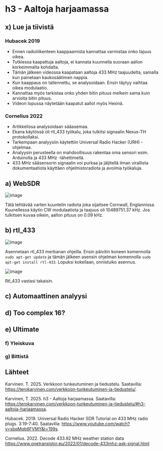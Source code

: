 # h3 - Aaltoja harjaamassa

## x) Lue ja tiivistä

### Hubacek 2019

- Ennen radioliikenteen kaappaamista kannattaa varmistaa onko tajuus oikea.
- Tutkiessa kaapattuja aaltoja, ei kannata kuunnella suoraan aallon korkeimmalta kohdalta.
- Tämän jälkeen videossa kaapataan aaltoja 433 MHz taajuudelta, samalla kun painetaan kaukosäätimen nappia.
- Kun kaappaus on tallennettu, se analysoidaan. Ensin täytyy vaihtaa oikea modulaatio.
- Kannattaa myös tarkistaa onko yhden bitin pituus melkein sama kuin arvioita bitin pituus.
- Videon lopussa näytetään kaapatut aallot myös Hexinä.

### Cornelius 2022

- Artikkelissa analysoidaan sääasemaa.
- Ekana käytössä oli rtl_433 työkalu, joka tulkitsi signaalin Nexus-TH protokollaksi.
- Tarkempaan analyysiin käytettiin Universal Radio Hacker (URH) -ohjelmaa.
- Analyysin perusteella on mahdoollisuus rakentaa oma sensori esim. Arduinolla ja 433 MHz -lähettimellä.
- 433 MHz sääsensorin signaalin voi purkaa ja jäljitellä ilman virallista dokumentaatiota käyttäen ohjelmistoradiota ja avoimia työkaluja.

## a) WebSDR

![image](https://github.com/user-attachments/assets/eb026cbe-f2a1-43e6-acdc-ec39bfb930f1)

Tätä tehtävää varten kuuntelin radiota joka sijaitsee Cornwall, Englannissa. Kuunellessa käytin CW modulaatiota ja taajuus oli 10489751.37 kHz. Jos tulkitsen kuvaa oikein, aallon pituus on 0.09 kHz. 

## b) rtl_433

![image](https://github.com/user-attachments/assets/e90f91cd-5ba0-4ade-984b-de4a3ffc6629)

Asennetaan rtl_433 merbanan ohjeilla. Ensin päivitin koneen komennolla ``sudo apt-get update`` ja tämän jälkeen asensin ohjelman komennolla ``sudo apt-get install rtl-433``. Lopuksi kokeilaan, onnistuiko asennus.

![image](https://github.com/user-attachments/assets/f007ad06-0106-40ef-877d-4828e5cf6a59)

Rtl_433 vastasi takaisin.

## c) Automaattinen analyysi

## d) Too complex 16?

## e) Ultimate

### f) Yleiskuva

### g) Bittistä

## Lähteet

Karvinen. T. 2025. Verkkoon tunkeutuminen ja tiedustelu. Saatavilla: https://terokarvinen.com/verkkoon-tunkeutuminen-ja-tiedustelu/.

Karvinen, T. 2025. h3 - Aaltoja harjaamassa. Saatavilla: https://terokarvinen.com/verkkoon-tunkeutuminen-ja-tiedustelu/#h3-aaltoja-harjaamassa.

Hubacek. 2019. Universal Radio Hacker SDR Tutorial on 433 MHz radio plugs. 3:19-7:40. Saatavilla: https://www.youtube.com/watch?v=sbqMqb6FVMY&t=199s.

Cornelius. 2022. Decode 433.92 MHz weather station data https://www.onetransistor.eu/2022/01/decode-433mhz-ask-signal.html
